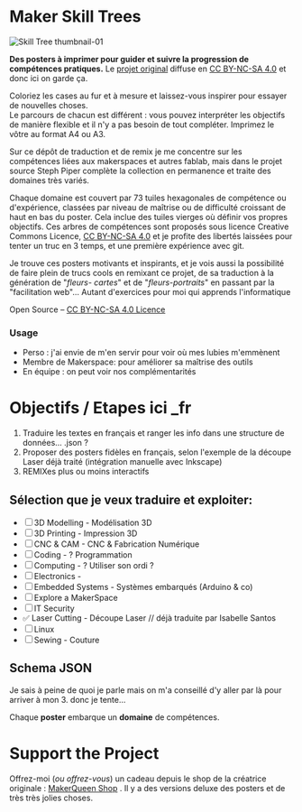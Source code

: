 # Maker Skill Trees  
![Skill Tree thumbnail-01](https://github.com/sjpiper145/MakerSkillTree/assets/7828884/66825c18-a0fb-4693-87ef-d1eb3c1e22a0)

**Des posters à imprimer pour guider et suivre la progression de compétences pratiques.** 
Le [projet original](https://github.com/sjpiper145/MakerSkillTree/) diffuse en [CC BY-NC-SA 4.0](https://creativecommons.org/licenses/by-nc-sa/4.0/) et donc ici on garde ça.

  Coloriez les cases au fur et à mesure et laissez-vous inspirer pour essayer de nouvelles choses.  
  Le parcours de chacun est différent  :  vous pouvez interpréter les objectifs de manière flexible et il n'y a pas besoin de tout compléter.  Imprimez le vôtre au format A4 ou A3.

Sur ce dépôt de traduction et de remix je me concentre sur les compétences liées aux makerspaces et autres fablab, mais dans le projet source Steph Piper complète la collection en permanence et traite des domaines très variés. 

Chaque domaine est couvert par 73 tuiles hexagonales de compétence ou d'expérience, classées par niveau de maîtrise ou de difficulté croissant de haut en bas du poster. Cela inclue des tuiles vierges où définir vos propres objectifs. 
Ces arbres de compétences sont proposés sous licence Creative Commons Licence, [CC BY-NC-SA 4.0](https://creativecommons.org/licenses/by-nc-sa/4.0/) et je profite des libertés laissées pour tenter un truc en 3 temps, et une première expérience avec git.

Je trouve ces posters motivants et inspirants, et je vois aussi la possibilité de faire plein de trucs cools en remixant ce projet, de sa traduction à la génération de "*fleurs- cartes*" et de "*fleurs-portraits*" en passant par la "facilitation web"... Autant d'exercices pour moi qui apprends l'informatique

Open Source – [CC BY-NC-SA 4.0 Licence](https://creativecommons.org/licenses/by-nc-sa/4.0/)

### Usage 
- Perso : j'ai envie de m'en servir pour voir où mes lubies m'emmènent
- Membre de Makerspace: pour améliorer sa maîtrise des outils 
- En équipe : on peut voir nos complémentarités
 
# Objectifs / Etapes ici _fr

1. Traduire les textes en français et ranger les info dans une structure de données... .json ?    
2. Proposer des posters fidèles en français, selon l'exemple de la découpe Laser déjà traité (intégration manuelle avec Inkscape)
3. REMIXes plus ou moins interactifs  

## Sélection que je veux traduire et exploiter: 

- ☐ 3D Modelling - Modélisation 3D
- ☐ 3D Printing - Impression 3D
- ☐ CNC & CAM - CNC & Fabrication Numérique
- ☐ Coding - ? Programmation
- ☐ Computing - ? Utiliser son ordi ? 
- ☐ Electronics - 
- ☐ Embedded Systems - Systèmes embarqués (Arduino & co)
- ☐ Explore a MakerSpace
- ☐ IT Security
- ✅ Laser Cutting - Découpe Laser // déjà traduite par Isabelle Santos
- ☐ Linux 
- ☐ Sewing - Couture


## Schema JSON
Je sais à peine de quoi je parle mais on m'a conseillé d'y aller par là pour arriver à mon 3. donc je tente...

Chaque **poster** embarque un **domaine** de compétences. 



# Support the Project
Offrez-moi (_ou offrez-vous_) un cadeau depuis le shop de la créatrice originale : [MakerQueen Shop](https://www.etsy.com/shop/makerqueenau/) . Il y a des versions deluxe des posters et de très très jolies choses.
 